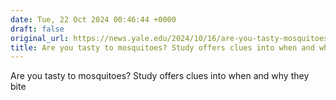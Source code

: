 ```yaml
---
date: Tue, 22 Oct 2024 00:46:44 +0000
draft: false
original_url: https://news.yale.edu/2024/10/16/are-you-tasty-mosquitoes-study-offers-clues-when-and-why-they-bite
title: Are you tasty to mosquitoes? Study offers clues into when and why they bite
---
```


Are you tasty to mosquitoes? Study offers clues into when and why they bite